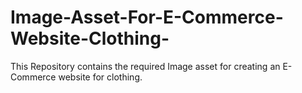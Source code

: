 # Image-Asset-For-E-Commerce-Website-Clothing-
This Repository contains the required Image asset for creating an E-Commerce website for clothing.
